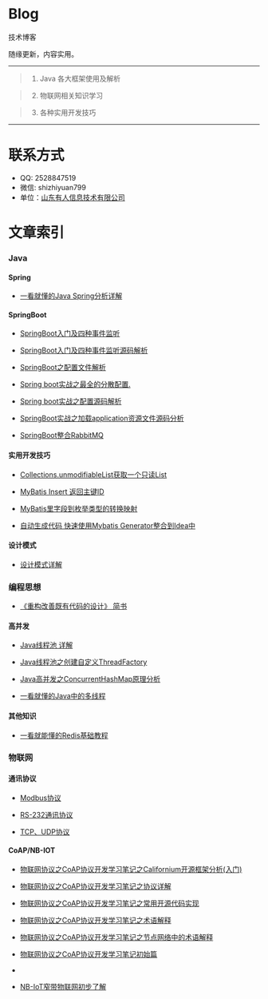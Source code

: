 # Blog

技术博客

随缘更新，内容实用。

***
> 1. Java 各大框架使用及解析

> 2. 物联网相关知识学习

> 3. 各种实用开发技巧

***

# 联系方式

* QQ: 2528847519
* 微信: shizhiyuan799
* 单位：[山东有人信息技术有限公司](http://www.sdusr.com/)

# 文章索引

### Java

#### Spring

- [一看就懂的Java Spring分析详解](https://github.com/AmbitionLofty/Blog/blob/master/Java/Spring/%E4%B8%80%E7%9C%8B%E5%B0%B1%E6%87%82%E7%9A%84Java%20Spring%E5%88%86%E6%9E%90%E8%AF%A6%E8%A7%A3.md)


#### SpringBoot




- [SpringBoot入门及四种事件监听](https://github.com/AmbitionLofty/Blog/blob/master/Java/SpringBoot/SpringBoot%E5%85%A5%E9%97%A8%E5%8F%8A%E5%9B%9B%E7%A7%8D%E4%BA%8B%E4%BB%B6%E7%9B%91%E5%90%AC.md)


- [SpringBoot入门及四种事件监听源码解析](https://github.com/AmbitionLofty/Blog/blob/master/Java/SpringBoot/SpringBoot%E5%85%A5%E9%97%A8%E5%8F%8A%E5%9B%9B%E7%A7%8D%E4%BA%8B%E4%BB%B6%E7%9B%91%E5%90%AC%E6%BA%90%E7%A0%81%E8%A7%A3%E6%9E%90.md)



- [SpringBoot之配置文件解析](https://github.com/AmbitionLofty/Blog/blob/master/Java/SpringBoot/SpringBoot%E4%B9%8B%E9%85%8D%E7%BD%AE%E6%96%87%E4%BB%B6%E8%A7%A3%E6%9E%90.md)

- [Spring boot实战之最全的分散配置.](https://github.com/AmbitionLofty/Blog/blob/master/Java/SpringBoot/Spring%20boot%E5%AE%9E%E6%88%98%E4%B9%8B%E6%9C%80%E5%85%A8%E7%9A%84%E5%88%86%E6%95%A3%E9%85%8D%E7%BD%AE.md)


- [Spring boot实战之配置源码解析](https://github.com/AmbitionLofty/Blog/blob/master/Java/SpringBoot/Spring%20boot%E5%AE%9E%E6%88%98%E4%B9%8B%E9%85%8D%E7%BD%AE%E6%BA%90%E7%A0%81%E8%A7%A3%E6%9E%90.md)


- [SpringBoot实战之加载application资源文件源码分析](https://github.com/AmbitionLofty/Blog/blob/master/Java/SpringBoot/SpringBoot%E5%AE%9E%E6%88%98%E4%B9%8B%E5%8A%A0%E8%BD%BDapplication%E8%B5%84%E6%BA%90%E6%96%87%E4%BB%B6%E6%BA%90%E7%A0%81%E5%88%86%E6%9E%90.md)


- [SpringBoot整合RabbitMQ](https://github.com/AmbitionLofty/Blog/blob/master/Java/SpringBoot/SpringBoot%E6%95%B4%E5%90%88RabbitMQ.md)

#### 实用开发技巧

- [Collections.unmodifiableList获取一个只读List](https://github.com/AmbitionLofty/Blog/blob/master/Java/%E5%AE%9E%E7%94%A8%E5%BC%80%E5%8F%91%E6%8A%80%E5%B7%A7/Collections.unmodifiableList%E8%8E%B7%E5%8F%96%E4%B8%80%E4%B8%AA%E5%8F%AA%E8%AF%BBList.md)

- [MyBatis Insert 返回主键ID](https://github.com/AmbitionLofty/Blog/blob/master/Java/%E5%AE%9E%E7%94%A8%E5%BC%80%E5%8F%91%E6%8A%80%E5%B7%A7/MyBatis%20Insert%20%E8%BF%94%E5%9B%9E%E4%B8%BB%E9%94%AEID.md)


- [MyBatis里字段到枚举类型的转换映射](https://github.com/AmbitionLofty/Blog/blob/master/Java/%E5%AE%9E%E7%94%A8%E5%BC%80%E5%8F%91%E6%8A%80%E5%B7%A7/MyBatis%20Insert%20%E8%BF%94%E5%9B%9E%E4%B8%BB%E9%94%AEID.md)


- [自动生成代码 快速使用Mybatis Generator整合到Idea中](https://github.com/AmbitionLofty/Blog/blob/master/Java/%E5%AE%9E%E7%94%A8%E5%BC%80%E5%8F%91%E6%8A%80%E5%B7%A7/%E8%87%AA%E5%8A%A8%E7%94%9F%E6%88%90%E4%BB%A3%E7%A0%81%20%E5%BF%AB%E9%80%9F%E4%BD%BF%E7%94%A8Mybatis%20Generator%E6%95%B4%E5%90%88%E5%88%B0Idea%E4%B8%AD.md)


#### 设计模式

- [设计模式详解](https://github.com/AmbitionLofty/Blog/blob/master/%E8%AE%BE%E8%AE%A1%E6%A8%A1%E5%BC%8F/%E8%AE%BE%E8%AE%A1%E6%A8%A1%E5%BC%8F%E8%AF%A6%E8%A7%A3.md)


### 编程思想

- [《重构改善既有代码的设计》 简书](https://github.com/AmbitionLofty/Blog/blob/master/%E7%BC%96%E7%A8%8B%E6%80%9D%E6%83%B3/%E3%80%8A%E9%87%8D%E6%9E%84%E6%94%B9%E5%96%84%E6%97%A2%E6%9C%89%E4%BB%A3%E7%A0%81%E7%9A%84%E8%AE%BE%E8%AE%A1%E3%80%8B%20%E7%AE%80%E4%B9%A6.md)



#### 高并发


- [Java线程池 详解](https://github.com/AmbitionLofty/Blog/blob/master/Java/%E9%AB%98%E5%B9%B6%E5%8F%91/Java%E7%BA%BF%E7%A8%8B%E6%B1%A0.md)

- [Java线程池之创建自定义ThreadFactory](https://github.com/AmbitionLofty/Blog/blob/master/Java/%E9%AB%98%E5%B9%B6%E5%8F%91/Java%E7%BA%BF%E7%A8%8B%E6%B1%A0%E4%B9%8B%E5%88%9B%E5%BB%BA%E8%87%AA%E5%AE%9A%E4%B9%89ThreadFactory.md)

- [Java高并发之ConcurrentHashMap原理分析](https://github.com/AmbitionLofty/Blog/blob/master/Java/%E9%AB%98%E5%B9%B6%E5%8F%91/Java%E9%AB%98%E5%B9%B6%E5%8F%91%E4%B9%8BConcurrentHashMap%E5%8E%9F%E7%90%86%E5%88%86%E6%9E%90.md)

- [一看就懂的Java中的多线程](https://github.com/AmbitionLofty/Blog/blob/master/Java/%E9%AB%98%E5%B9%B6%E5%8F%91/%E4%B8%80%E7%9C%8B%E5%B0%B1%E6%87%82%E7%9A%84Java%E4%B8%AD%E7%9A%84%E5%A4%9A%E7%BA%BF%E7%A8%8B.md)




#### 其他知识
- [一看就能懂的Redis基础教程](https://github.com/AmbitionLofty/Blog/blob/master/%E5%85%B6%E4%BB%96%E7%9F%A5%E8%AF%86/%E4%B8%80%E7%9C%8B%E5%B0%B1%E8%83%BD%E6%87%82%E7%9A%84Redis%E5%9F%BA%E7%A1%80%E6%95%99%E7%A8%8B.md)





### 物联网

#### 通讯协议

- [Modbus协议](https://github.com/AmbitionLofty/Blog/blob/master/%E7%89%A9%E8%81%94%E7%BD%91/%E9%80%9A%E8%AE%AF%E5%8D%8F%E8%AE%AE/Modbus%E5%8D%8F%E8%AE%AE.md)

- [RS-232通讯协议](https://github.com/AmbitionLofty/Blog/blob/master/%E7%89%A9%E8%81%94%E7%BD%91/%E9%80%9A%E8%AE%AF%E5%8D%8F%E8%AE%AE/RS-232%E9%80%9A%E8%AE%AF%E5%8D%8F%E8%AE%AE.md)

- [TCP、UDP协议](https://github.com/AmbitionLofty/Blog/blob/master/%E7%89%A9%E8%81%94%E7%BD%91/%E9%80%9A%E8%AE%AF%E5%8D%8F%E8%AE%AE/TCP%E3%80%81UDP%E5%8D%8F%E8%AE%AE.md)


#### CoAP/NB-IOT


- [物联网协议之CoAP协议开发学习笔记之Californium开源框架分析(入门)](https://github.com/AmbitionLofty/Blog/blob/master/%E7%89%A9%E8%81%94%E7%BD%91/NB-Iot/%E7%89%A9%E8%81%94%E7%BD%91%E5%8D%8F%E8%AE%AE%E4%B9%8BCoAP%E5%8D%8F%E8%AE%AE%E5%BC%80%E5%8F%91%E5%AD%A6%E4%B9%A0%E7%AC%94%E8%AE%B0%E4%B9%8BCalifornium%E5%BC%80%E6%BA%90%E6%A1%86%E6%9E%B6%E5%88%86%E6%9E%90(%E5%85%A5%E9%97%A8).md)

- [物联网协议之CoAP协议开发学习笔记之协议详解](https://github.com/AmbitionLofty/Blog/blob/master/%E7%89%A9%E8%81%94%E7%BD%91/NB-Iot/%E7%89%A9%E8%81%94%E7%BD%91%E5%8D%8F%E8%AE%AE%E4%B9%8BCoAP%E5%8D%8F%E8%AE%AE%E5%BC%80%E5%8F%91%E5%AD%A6%E4%B9%A0%E7%AC%94%E8%AE%B0%E4%B9%8B%E5%8D%8F%E8%AE%AE%E8%AF%A6%E8%A7%A3.md)


- [物联网协议之CoAP协议开发学习笔记之常用开源代码实现](https://github.com/AmbitionLofty/Blog/blob/master/%E7%89%A9%E8%81%94%E7%BD%91/NB-Iot/%E7%89%A9%E8%81%94%E7%BD%91%E5%8D%8F%E8%AE%AE%E4%B9%8BCoAP%E5%8D%8F%E8%AE%AE%E5%BC%80%E5%8F%91%E5%AD%A6%E4%B9%A0%E7%AC%94%E8%AE%B0%E4%B9%8B%E5%B8%B8%E7%94%A8%E5%BC%80%E6%BA%90%E4%BB%A3%E7%A0%81%E5%AE%9E%E7%8E%B0.md)

- [物联网协议之CoAP协议开发学习笔记之术语解释](https://github.com/AmbitionLofty/Blog/blob/master/%E7%89%A9%E8%81%94%E7%BD%91/NB-Iot/%E7%89%A9%E8%81%94%E7%BD%91%E5%8D%8F%E8%AE%AE%E4%B9%8BCoAP%E5%8D%8F%E8%AE%AE%E5%BC%80%E5%8F%91%E5%AD%A6%E4%B9%A0%E7%AC%94%E8%AE%B0%E4%B9%8B%E6%9C%AF%E8%AF%AD%E8%A7%A3%E9%87%8A.md)


- [物联网协议之CoAP协议开发学习笔记之节点网络中的术语解释](https://github.com/AmbitionLofty/Blog/blob/master/%E7%89%A9%E8%81%94%E7%BD%91/NB-Iot/%E7%89%A9%E8%81%94%E7%BD%91%E5%8D%8F%E8%AE%AE%E4%B9%8BCoAP%E5%8D%8F%E8%AE%AE%E5%BC%80%E5%8F%91%E5%AD%A6%E4%B9%A0%E7%AC%94%E8%AE%B0%E4%B9%8B%E8%8A%82%E7%82%B9%E7%BD%91%E7%BB%9C%E4%B8%AD%E7%9A%84%E6%9C%AF%E8%AF%AD%E8%A7%A3%E9%87%8A.md)


- [物联网协议之CoAP协议开发学习笔记初始篇](https://github.com/AmbitionLofty/Blog/blob/master/%E7%89%A9%E8%81%94%E7%BD%91/NB-Iot/%E7%89%A9%E8%81%94%E7%BD%91%E5%8D%8F%E8%AE%AE%E4%B9%8BCoAP%E5%8D%8F%E8%AE%AE%E5%BC%80%E5%8F%91%E5%AD%A6%E4%B9%A0%E7%AC%94%E8%AE%B0%E5%88%9D%E5%A7%8B%E7%AF%87.md)


- []()




- [NB-IoT窄带物联网初步了解](https://github.com/AmbitionLofty/Blog/blob/master/%E7%89%A9%E8%81%94%E7%BD%91/NB-IoT%E7%AA%84%E5%B8%A6%E7%89%A9%E8%81%94%E7%BD%91%E5%88%9D%E6%AD%A5%E4%BA%86%E8%A7%A3.md)
